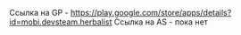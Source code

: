 Ссылка на GP - https://play.google.com/store/apps/details?id=mobi.devsteam.herbalist
Ссылка на AS - пока нет
